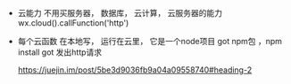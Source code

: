 - 云能力
    不用买服务器， 数据库， 云计算， 云服务器的能力
    wx.cloud().callFunction('http')

- 每个云函数
  在本地写， 运行在云里， 它是一个node项目 
  got npm包 ，npm install got 发出http请求 

  https://juejin.im/post/5be3d9036fb9a04a09558740#heading-2
